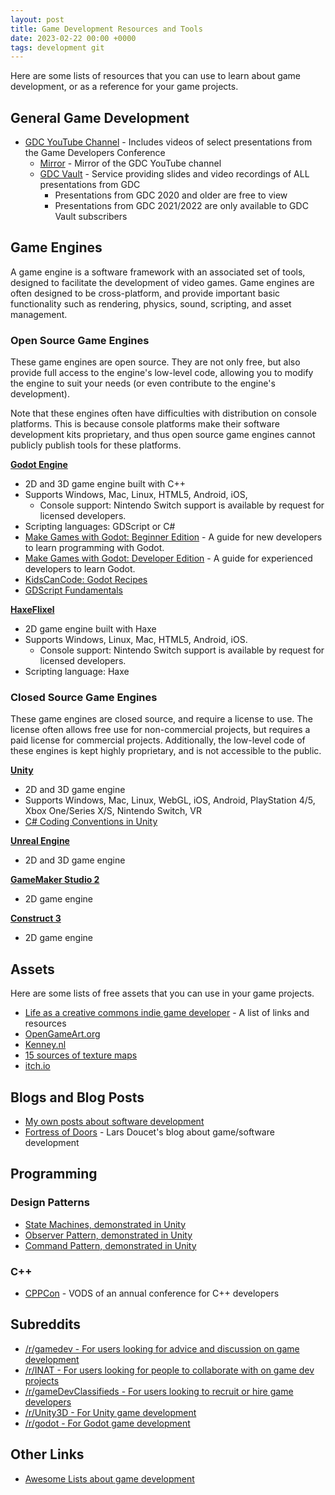 ```yaml
---
layout: post
title: Game Development Resources and Tools
date: 2023-02-22 00:00 +0000
tags: development git
---
```


Here are some lists of resources that you can use to learn about game development, or as a reference for your game projects.

## General Game Development
- [GDC YouTube Channel](https://www.youtube.com/@Gdconf) - Includes videos of select presentations from the Game Developers Conference
    - [Mirror](https://mirror.reenigne.net/gdc/) - Mirror of the GDC YouTube channel
    - [GDC Vault](https://www.gdcvault.com/) - Service providing slides and video recordings of ALL presentations from GDC
        - Presentations from GDC 2020 and older are free to view
        - Presentations from GDC 2021/2022 are only available to GDC Vault subscribers

## Game Engines

A game engine is a software framework with an associated set of tools, designed to facilitate the development of video games. Game engines are often designed to be cross-platform, and provide important basic functionality such as rendering, physics, sound, scripting, and asset management.

### Open Source Game Engines

These game engines are open source. They are not only free, but also provide full access to the engine's low-level code, allowing you to modify the engine to suit your needs (or even contribute to the engine's development).

Note that these engines often have difficulties with distribution on console platforms. This is because console platforms make their software development kits proprietary, and thus open source game engines cannot publicly publish tools for these platforms.

**[Godot Engine](https://godotengine.org/)**
- 2D and 3D game engine built with C++
- Supports Windows, Mac, Linux, HTML5, Android, iOS,
    - Console support: Nintendo Switch support is available by request for licensed developers.
- Scripting languages: GDScript or C#
- [Make Games with Godot: Beginner Edition](https://www.gdquest.com/tutorial/godot/learning-paths/beginner/) - A guide for new developers to learn programming with Godot.
- [Make Games with Godot: Developer Edition](https://www.gdquest.com/tutorial/godot/learning-paths/developer/) - A guide for experienced developers to learn Godot.
- [KidsCanCode: Godot Recipes](http://kidscancode.org/godot_recipes/4.x/)
- [GDScript Fundamentals](https://www.youtube.com/playlist?list=PLJ690cxlZTgL4i3sjTPRQTyrJ5TTkYJ2_)

**[HaxeFlixel](https://haxeflixel.com/)**
- 2D game engine built with Haxe
- Supports Windows, Linux, Mac, HTML5, Android, iOS.
    - Console support: Nintendo Switch support is available by request for licensed developers. 
- Scripting language: Haxe

### Closed Source Game Engines

These game engines are closed source, and require a license to use. The license often allows free use for non-commercial projects, but requires a paid license for commercial projects. Additionally, the low-level code of these engines is kept highly proprietary, and is not accessible to the public.

**[Unity](https://unity.com/)**
- 2D and 3D game engine
- Supports Windows, Mac, Linux, WebGL, iOS, Android, PlayStation 4/5, Xbox One/Series X/S, Nintendo Switch, VR
- [C# Coding Conventions in Unity](https://www.youtube.com/watch?v=vYIM-PG85vo)

**[Unreal Engine](https://www.unrealengine.com/)**
- 2D and 3D game engine

**[GameMaker Studio 2](https://www.yoyogames.com/gamemaker)**
- 2D game engine

**[Construct 3](https://www.construct.net/)**
- 2D game engine

## Assets

Here are some lists of free assets that you can use in your game projects.

- [Life as a creative commons indie game developer](https://itch.io/blog/478317/life-as-a-creative-commons-indie-game-developer) - A list of links and resources
- [OpenGameArt.org](https://opengameart.org/)
- [Kenney.nl](https://kenney.nl/)
- [15 sources of texture maps](https://www.youtube.com/watch?v=Na1gyd6MUKA)
- [itch.io](https://itch.io/)

## Blogs and Blog Posts

- [My own posts about software development](https://www.elitemastereric.com/tag/development/)
- [Fortress of Doors](https://www.fortressofdoors.com/) - Lars Doucet's blog about game/software development 

## Programming

### Design Patterns
- [State Machines, demonstrated in Unity](https://www.youtube.com/watch?v=Vt8aZDPzRjI)
- [Observer Pattern, demonstrated in Unity](https://www.youtube.com/watch?v=NY_fzd8g5MU)
- [Command Pattern, demonstrated in Unity](https://www.youtube.com/watch?v=oLRINAn0cuw)

### C++
- [CPPCon](https://www.youtube.com/@CppCon/videos) - VODS of an annual conference for C++ developers

## Subreddits

- [/r/gamedev - For users looking for advice and discussion on game development](https://old.reddit.com/r/gamedev/)
- [/r/INAT - For users looking for people to collaborate with on game dev projects](https://old.reddit.com/r/INAT/)
- [/r/gameDevClassifieds - For users looking to recruit or hire game developers](https://old.reddit.com/r/gameDevClassifieds/)
- [/r/Unity3D - For Unity game development](https://old.reddit.com/r/Unity3D/)
- [/r/godot - For Godot game development](https://old.reddit.com/r/godot/)

## Other Links

- [Awesome Lists about game development](https://github.com/sindresorhus/awesome#gaming)
